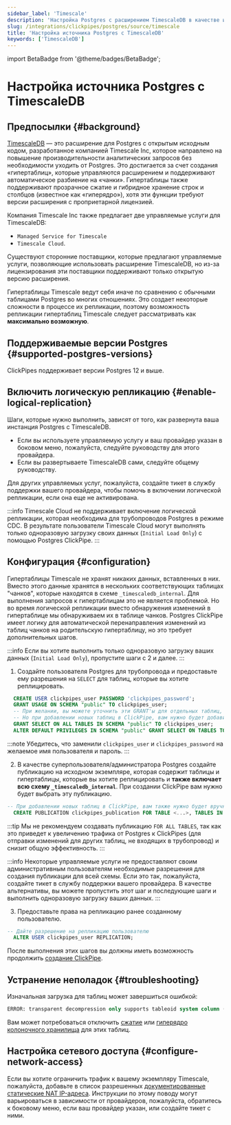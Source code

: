```yaml
---
sidebar_label: 'Timescale'
description: 'Настройка Postgres с расширением TimescaleDB в качестве источника для ClickPipes'
slug: /integrations/clickpipes/postgres/source/timescale
title: 'Настройка источника Postgres с TimescaleDB'
keywords: ['TimescaleDB']
---
```


import BetaBadge from '@theme/badges/BetaBadge';


# Настройка источника Postgres с TimescaleDB

<BetaBadge/>

## Предпосылки {#background}

[TimescaleDB](https://github.com/timescale/timescaledb) — это расширение для Postgres с открытым исходным кодом, разработанное компанией Timescale Inc, которое направлено на повышение производительности аналитических запросов без необходимости уходить от Postgres. Это достигается за счет создания «гипертаблиц», которые управляются расширением и поддерживают автоматическое разбиение на «чанки». Гипертаблицы также поддерживают прозрачное сжатие и гибридное хранение строк и столбцов (известное как «гиперядро»), хотя эти функции требуют версии расширения с проприетарной лицензией.

Компания Timescale Inc также предлагает две управляемые услуги для TimescaleDB:
- `Managed Service for Timescale`
- `Timescale Cloud`.

Существуют сторонние поставщики, которые предлагают управляемые услуги, позволяющие использовать расширение TimescaleDB, но из-за лицензирования эти поставщики поддерживают только открытую версию расширения.

Гипертаблицы Timescale ведут себя иначе по сравнению с обычными таблицами Postgres во многих отношениях. Это создает некоторые сложности в процессе их репликации, поэтому возможность репликации гипертаблиц Timescale следует рассматривать как **максимально возможную**.

## Поддерживаемые версии Postgres {#supported-postgres-versions}

ClickPipes поддерживает версии Postgres 12 и выше.

## Включить логическую репликацию {#enable-logical-replication}

Шаги, которые нужно выполнить, зависят от того, как развернута ваша инстанция Postgres с TimescaleDB.

- Если вы используете управляемую услугу и ваш провайдер указан в боковом меню, пожалуйста, следуйте руководству для этого провайдера.
- Если вы развертываете TimescaleDB сами, следуйте общему руководству.

Для других управляемых услуг, пожалуйста, создайте тикет в службу поддержки вашего провайдера, чтобы помочь в включении логической репликации, если она еще не активирована.

:::info
Timescale Cloud не поддерживает включение логической репликации, которая необходима для трубопроводов Postgres в режиме CDC. 
В результате пользователи Timescale Cloud могут выполнять только одноразовую загрузку своих данных (`Initial Load Only`) с помощью 
Postgres ClickPipe.
:::

## Конфигурация {#configuration}

Гипертаблицы Timescale не хранят никаких данных, вставленных в них. Вместо этого данные хранятся в нескольких соответствующих таблицах "чанков", которые находятся в схеме `_timescaledb_internal`. Для выполнения запросов к гипертаблицам это не является проблемой. Но во время логической репликации вместо обнаружения изменений в гипертаблице мы обнаруживаем их в таблице чанков. Postgres ClickPipe имеет логику для автоматической перенаправления изменений из таблиц чанков на родительскую гипертаблицу, но это требует дополнительных шагов.

:::info
Если вы хотите выполнить только одноразовую загрузку ваших данных (`Initial Load Only`), пропустите шаги с 2 и далее.
:::

1. Создайте пользователя Postgres для трубопровода и предоставьте ему разрешения на `SELECT` для таблиц, которые вы хотите реплицировать.

```sql
  CREATE USER clickpipes_user PASSWORD 'clickpipes_password';
  GRANT USAGE ON SCHEMA "public" TO clickpipes_user;
  -- При желании, вы можете уточнить эти GRANT'ы для отдельных таблиц, а не для всей схемы
  -- Но при добавлении новых таблиц в ClickPipe, вам нужно будет добавить их и для пользователя.
  GRANT SELECT ON ALL TABLES IN SCHEMA "public" TO clickpipes_user;
  ALTER DEFAULT PRIVILEGES IN SCHEMA "public" GRANT SELECT ON TABLES TO clickpipes_user;
```

:::note
Убедитесь, что заменили `clickpipes_user` и `clickpipes_password` на желаемое имя пользователя и пароль.
:::

2. В качестве суперпользователя/администратора Postgres создайте публикацию на исходном экземпляре, которая содержит таблицы и гипертаблицы, 
   которые вы хотите реплицировать и **также включает всю схему `_timescaledb_internal`**. При создании ClickPipe вам нужно будет выбрать эту публикацию.

```sql
-- При добавлении новых таблиц в ClickPipe, вам также нужно будет вручную добавить их в публикацию. 
  CREATE PUBLICATION clickpipes_publication FOR TABLE <...>, TABLES IN SCHEMA _timescaledb_internal;
```

:::tip
Мы не рекомендуем создавать публикацию `FOR ALL TABLES`, так как это приведет к увеличению трафика от Postgres к ClickPipes (для
отправки изменений для других таблиц, не входящих в трубопровод) и снизит общую эффективность.
::: 

:::info
Некоторые управляемые услуги не предоставляют своим административным пользователям необходимые разрешения для создания публикации для всей схемы. 
Если это так, пожалуйста, создайте тикет в службу поддержки вашего провайдера. В качестве альтернативы, вы можете пропустить этот шаг и последующие 
шаги и выполнить одноразовую загрузку ваших данных.
:::

3. Предоставьте права на репликацию ранее созданному пользователю.

```sql
-- Дайте разрешение на репликацию пользователю
  ALTER USER clickpipes_user REPLICATION;
```

После выполнения этих шагов вы должны иметь возможность продолжить [создание ClickPipe](../index.md).

## Устранение неполадок {#troubleshooting}

Изначальная загрузка для таблиц может завершиться ошибкой:

```sql
ERROR: transparent decompression only supports tableoid system column (SQLSTATE 42P10)
```

Вам может потребоваться отключить [сжатие](https://docs.timescale.com/api/latest/compression/decompress_chunk) или [гиперядро колоночного хранилища](https://docs.timescale.com/api/latest/hypercore/convert_to_rowstore) для этих таблиц.

## Настройка сетевого доступа {#configure-network-access}

Если вы хотите ограничить трафик к вашему экземпляру Timescale, пожалуйста, добавьте в список разрешенных [документированные статические NAT IP-адреса](../../index.md#list-of-static-ips). 
Инструкции по этому поводу могут варьироваться в зависимости от провайдеров, пожалуйста, обратитесь к боковому меню, если ваш провайдер указан, или создайте тикет с ними.
